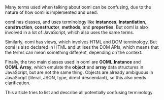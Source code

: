 Many terms used when talking about ooml can be confusing, due to the nature of how ooml is implemented and used.

ooml has classes, and uses terminology like **instances**, **instantiation**, **construction**, **constructor**, **methods**, and **properties**. But ooml is also involved in a lot of JavaScript, which also uses the same terms.

Similarly, ooml has views, which involves HTML and DOM terminology. But ooml is also declared in HTML and utilises the DOM APIs, which means that the terms can mean something different, depending on the context.

Finally, the two main classes used in ooml are **OOML.Instance** and **OOML.Array**, which emulate the **object** and **array** data structures in JavaScript, but are not the same thing. Objects are already ambiguous in JavaScript (literal, JSON, type, direct descendant), so this also needs clarification.

This article tries to list and describe all potentially confusing terminology.
